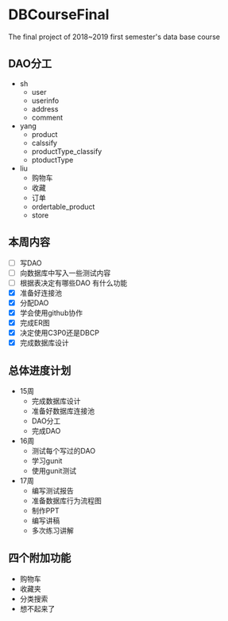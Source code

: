 # DBCourseFinal
 The final project of 2018~2019 first semester's data base course

## DAO分工
* sh
   * user
   * userinfo
   * address
   * comment
* yang
   * product
   * calssify
   * productType_classify
   * ptoductType
* liu
   * 购物车
   * 收藏
   * 订单
   * ordertable_product
   * store

## 本周内容
- [ ] 写DAO
- [ ] 向数据库中写入一些测试内容
- [ ] 根据表决定有哪些DAO 有什么功能
- [x] 准备好连接池
- [x] 分配DAO
- [x] 学会使用github协作 
- [x] 完成ER图
- [x] 决定使用C3P0还是DBCP
- [x] 完成数据库设计

## 总体进度计划
* 15周
   * 完成数据库设计
   * 准备好数据库连接池
   * DAO分工
   * 完成DAO
* 16周
   * 测试每个写过的DAO
   * 学习gunit
   * 使用gunit测试
* 17周
   * 编写测试报告
   * 准备数据库行为流程图
   * 制作PPT
   * 编写讲稿
   * 多次练习讲解
   
## 四个附加功能
* 购物车
* 收藏夹
* 分类搜索
* 想不起来了
